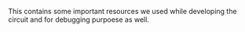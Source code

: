 This contains some important resources we used while developing the circuit and for debugging purpoese as well.
